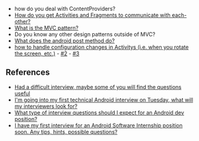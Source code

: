 * how do you deal with ContentProviders?
* [How do you get Activities and Fragments to communicate with each-other?](https://github.com/codepath/android_guides/wiki/Creating-and-Using-Fragments#communicating-with-fragments)
* [What is the MVC pattern?](https://medium.com/android-news/android-architecture-2f12e1c7d4db)
* Do you know any other design patterns outside of MVC?
* [What does the android post method do?](http://stackoverflow.com/questions/13840007/what-exactly-does-the-post-method-do)
* [how to handle configuration changes in Activitys (i.e. when you rotate the screen, etc.)](https://github.com/codepath/android_guides/wiki/Handling-Configuration-Changes#saving-and-restoring-activity-state) - [#2](http://www.androiddesignpatterns.com/2013/04/retaining-objects-across-config-changes.html) - [ #3](http://stackoverflow.com/questions/3821423/background-task-progress-dialog-orientation-change-is-there-any-100-working)

## References
* [Had a difficult interview, maybe some of you will find the questions useful](https://www.reddit.com/r/androiddev/comments/3hgeez/had_a_difficult_interview_maybe_some_of_you_will/)
* [I'm going into my first technical Android interview on Tuesday, what will my interviewers look for?](https://www.reddit.com/r/androiddev/comments/2olt9f/im_going_into_my_first_technical_android/)
* [What type of interview questions should I expect for an Android dev position?](https://www.reddit.com/r/androiddev/comments/1oe5bq/what_type_of_interview_questions_should_i_expect/)
* [I have my first interview for an Android Software Internship position soon. Any tips, hints, possible questions?](https://www.reddit.com/r/androiddev/comments/112yj5/i_have_my_first_interview_for_an_android_software/)

